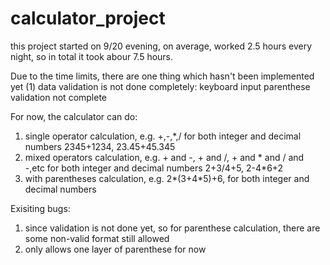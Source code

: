 # calculator_project


this project started on 9/20 evening, on average, worked 2.5 hours every night, so in total it took abour 7.5 hours.

Due to the time limits, there are one thing which hasn't been implemented yet
 (1) data validation is not done completely: keyboard input parenthese validation not complete 

For now, the calculator can do:
  1. single operator calculation, e.g. +,-,*,/ for both integer and decimal numbers
     2345+1234, 23.45+45.345
  2. mixed operators calculation, e.g. + and -, + and /, + and * and / and -,etc for both integer and decimal numbers
     2+3/4+5, 2-4*6+2
  3. with parentheses calculation, e.g. 2*(3+4*5)+6, for both integer and decimal numbers
    
  
  
Exisiting bugs:
  1. since validation is not done yet, so for parenthese calculation, there are some non-valid format still allowed
  2. only allows one layer of parenthese for now


